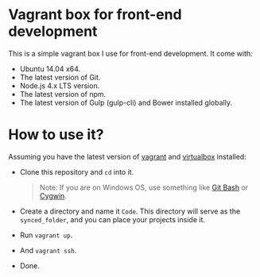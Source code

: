 # Vagrant box for front-end development
This is a simple vagrant box I use for front-end development. It come with:

  * Ubuntu 14.04 x64.
  * The latest version of Git.
  * Node.js 4.x LTS version.
  * The latest version of npm.
  * The latest version of Gulp (gulp-cli) and Bower installed globally.

# How to use it?
Assuming you have the latest version of [vagrant](https://www.vagrantup.com/) and [virtualbox](https://www.virtualbox.org/) installed:

  * Clone this repository and `cd` into it.

    > Note: If you are on Windows OS, use something like [Git Bash](https://git-scm.com/downloads) or [Cygwin](https://www.cygwin.com/).


  * Create a directory and name it `Code`. This directory will serve as the `synced_folder`, and you can place your projects inside it.
  * Run `vagrant up`.
  * And `vagrant ssh`.
  * Done.
